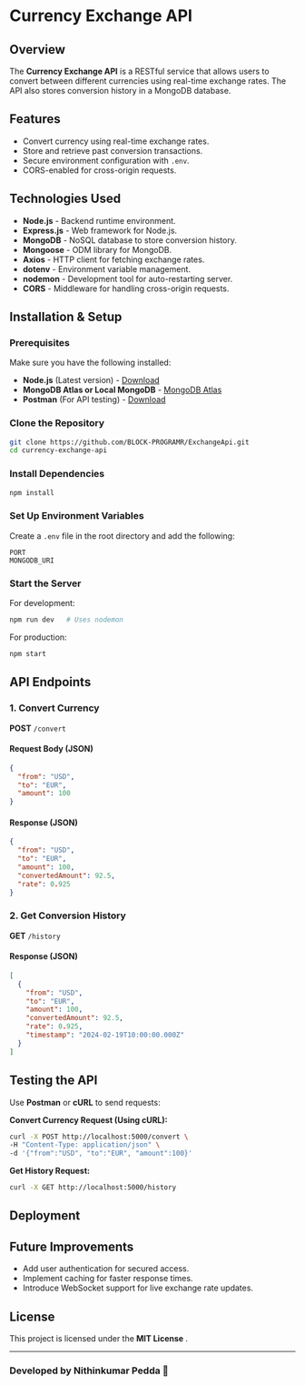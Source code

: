 # Currency Exchange API

## Overview

The **Currency Exchange API** is a RESTful service that allows users to convert between different currencies using real-time exchange rates. The API also stores conversion history in a MongoDB database.

## Features

* Convert currency using real-time exchange rates.
* Store and retrieve past conversion transactions.
* Secure environment configuration with `.env`.
* CORS-enabled for cross-origin requests.

## Technologies Used

* **Node.js** - Backend runtime environment.
* **Express.js** - Web framework for Node.js.
* **MongoDB** - NoSQL database to store conversion history.
* **Mongoose** - ODM library for MongoDB.
* **Axios** - HTTP client for fetching exchange rates.
* **dotenv** - Environment variable management.
* **nodemon** - Development tool for auto-restarting server.
* **CORS** - Middleware for handling cross-origin requests.

## Installation & Setup

### Prerequisites

Make sure you have the following installed:

* **Node.js** (Latest version) - [Download](https://nodejs.org/)
* **MongoDB Atlas or Local MongoDB** - [MongoDB Atlas](https://www.mongodb.com/cloud/atlas)
* **Postman** (For API testing) - [Download](https://www.postman.com/)

### Clone the Repository

```sh
git clone https://github.com/BLOCK-PROGRAMR/ExchangeApi.git
cd currency-exchange-api
```

### Install Dependencies

```sh
npm install
```

### Set Up Environment Variables

Create a `.env` file in the root directory and add the following:

```env
PORT
MONGODB_URI

```

### Start the Server

For development:

```sh
npm run dev   # Uses nodemon
```

For production:

```sh
npm start
```

## API Endpoints

### 1. Convert Currency

**POST** `/convert`

#### Request Body (JSON)

```json
{
  "from": "USD",
  "to": "EUR",
  "amount": 100
}
```

#### Response (JSON)

```json
{
  "from": "USD",
  "to": "EUR",
  "amount": 100,
  "convertedAmount": 92.5,
  "rate": 0.925
}
```

### 2. Get Conversion History

**GET** `/history`

#### Response (JSON)

```json
[
  {
    "from": "USD",
    "to": "EUR",
    "amount": 100,
    "convertedAmount": 92.5,
    "rate": 0.925,
    "timestamp": "2024-02-19T10:00:00.000Z"
  }
]
```

## Testing the API

Use **Postman** or **cURL** to send requests:

**Convert Currency Request (Using cURL):**

```sh
curl -X POST http://localhost:5000/convert \
-H "Content-Type: application/json" \
-d '{"from":"USD", "to":"EUR", "amount":100}'
```

**Get History Request:**

```sh
curl -X GET http://localhost:5000/history
```

## Deployment

## Future Improvements

* Add user authentication for secured access.
* Implement caching for faster response times.
* Introduce WebSocket support for live exchange rate updates.

## License

This project is licensed under the  **MIT License** .

---

### Developed by **Nithinkumar Pedda** 🚀
